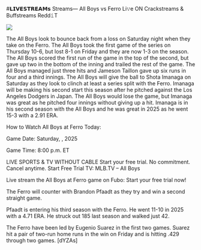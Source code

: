 #𝗟𝗜𝗩𝗘𝗦𝗧𝗥𝗘𝗔𝗠𝘀 Streams— All Boys vs Ferro Li𝚟e ON Crackstreams & Buffstreams Redd𝚒T  
  
  
[![](https://i.imgur.com/qSNzIqt.png)](https://movie.rssnews.media/lLhFkDq.php)  
  
The All Boys look to bounce back from a loss on Saturday night when they take on the Ferro. The All Boys took the first game of the series on Thursday 10-6, but lost 8-1 on Friday and they are now 1-3 on the season. The All Boys scored the first run of the game in the top of the second, but gave up two in the bottom of the inning and trailed the rest of the game. The All Boys managed just three hits and Jameson Taillon gave up six runs in four and a third innings. The All Boys will give the ball to Shota Imanaga on Saturday as they look to clinch at least a series split with the Ferro. Imanaga will be making his second start this season after he pitched against the Los Angeles Dodgers in Japan. The All Boys would lose the game, but Imanaga was great as he pitched four innings without giving up a hit. Imanaga is in his second season with the All Boys and he was great in 2025 as he went 15-3 with a 2.91 ERA.

How to Watch All Boys at Ferro Today:

Game Date: Saturday, , 2025

Game Time: 8:00 p.m. ET

LIVE SPORTS & TV WITHOUT CABLE
Start your free trial. No commitment. Cancel anytime.
Start Free Trial
TV: MLB.TV – All Boys

Live stream the All Boys at Ferro game on Fubo: Start your free trial now!

The Ferro will counter with Brandon Pfaadt as they try and win a second straight game.

Pfaadt is entering his third season with the Ferro. He went 11-10 in 2025 with a 4.71 ERA. He struck out 185 last season and walked just 42.

The Ferro have been led by Eugenio Suarez in the first two games. Suarez hit a pair of two-run home runs in the win on Friday and is hitting .429 through two games. [dYZAs]
